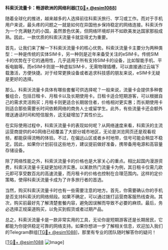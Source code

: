 **科索沃流量卡：畅游欧洲的网络利器[[TG💪+ @esim1088](https://t.me/s/esim1088)]**

随着全球化的推进，越来越多的人选择前往科索沃旅行、学习或工作。而对于手机用户来说，最头疼的问题之一就是如何在异国他乡保持稳定的网络连接。科索沃作为一个充满魅力的小国，虽然景色优美，但网络环境却并不如欧美发达国家那般成熟。因此，一款优质的科索沃流量卡就显得尤为重要。

首先，让我们来了解一下科索沃流量卡的核心优势。科索沃流量卡主要分为两种类型：一种是传统的实体SIM卡，另一种则是近年来备受关注的eSIM卡。传统SIM卡的优势在于它的通用性，几乎适用于所有支持SIM卡的设备，比如智能手机、平板电脑等。而eSIM卡则是一种虚拟SIM卡，无需物理插槽，可以直接通过云端下载激活，方便快捷。对于经常更换设备或者追求科技感的朋友来说，eSIM卡无疑是更好的选择。

那么，科索沃流量卡具体有哪些套餐可供选择呢？一般来说，流量卡会提供多种套餐组合，包括日租卡、月租卡以及长期使用卡。日租卡适合短期游客，可以根据自己的需求灵活购买；月租卡则更适合长期居住者，价格相对更实惠；而长期使用卡则适合那些需要长时间依赖网络的商务人士或留学生。此外，有些流量卡还会额外赠送通话时间和短信服务，这无疑增加了其性价比。

在实际使用过程中，科索沃流量卡的表现如何呢？从网络速度来看，科索沃的主流运营商提供的4G网络已经覆盖了大部分城市地区，无论是浏览网页还是观看视频，都能获得流畅的体验。不过，在偏远山区或者乡村地带，信号可能会稍显不稳定。因此，如果你计划前往这些地方，建议提前做好准备，携带备用电源和高容量存储设备。

除了网络性能之外，科索沃流量卡的价格也是大家关心的重点。相比起国内漫游资费，科索沃流量卡无疑更加经济实惠。以某款热门流量卡为例，其日租卡仅需几欧元即可享受数百兆的高速流量，而月租卡的价格也控制在合理范围内。这样的定价策略，使得科索沃流量卡成为了许多旅行者的首选。

当然，购买科索沃流量卡时也有一些需要注意的地方。首先，你需要确认你的手机是否支持科索沃的网络频段。如果不确定，可以通过拨打运营商客服热线查询。其次，购买前最好先了解清楚套餐内容，避免因误解而导致不必要的麻烦。最后，务必选择正规渠道购买，以免买到假货或者过期产品。

总之，科索沃流量卡是一款非常实用的工具，无论你是短期游客还是长期居民，它都能为你提供稳定可靠的网络支持。如果你想进一步了解相关信息，欢迎加入我们的Telegram群组[[TG💪+ @esim1088](https://t.me/s/esim1088)]，那里有专业的团队随时解答你的疑问！ 

[[TG💪+ @esim1088](https://t.me/s/esim1088) ![Image](https://i.postimg.cc/4NQfJmqS/Snipaste-2025-05-13-00-14-12.png)]